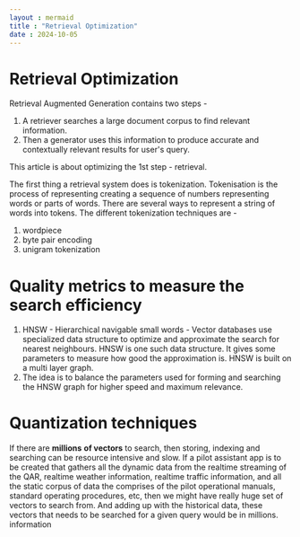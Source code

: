 ```yaml
---
layout : mermaid
title : "Retrieval Optimization"
date : 2024-10-05
---
```

# Retrieval Optimization

Retrieval Augmented Generation contains two steps - 

1. A retriever searches a large document corpus to find relevant information.
2. Then a generator uses this information to produce accurate and contextually relevant results for user's query.

This article is about optimizing the 1st step - retrieval. 

The first thing a retrieval system does is tokenization. Tokenisation is the process of representing creating a sequence of numbers representing words or parts of words. There are several ways to represent a string of words into tokens. The different tokenization techniques are -

1. wordpiece
2. byte pair encoding
3. unigram tokenization

# Quality metrics to measure the search efficiency

1. HNSW - Hierarchical navigable small words - Vector databases use specialized data structure to optimize and approximate the search for nearest neighbours. HNSW is one such data structure. It gives some parameters to measure how good the approximation is.
   HNSW is built on a multi layer graph.
2. The idea is to balance the parameters used for forming and searching the HNSW graph for higher speed and maximum relevance.

# Quantization techniques

If there are **millions** **of vectors** to search, then storing, indexing and searching can be resource intensive and slow. If a pilot assistant app is to be created that gathers all the dynamic data from the realtime streaming of the QAR, realtime weather information, realtime traffic information, and all the static corpus of data the comprises of the pilot operational manuals, standard operating procedures, etc, then we might have really huge set of vectors to search from. And adding up with the historical data, these vectors that needs to be searched for a given query would be in millions. information 
